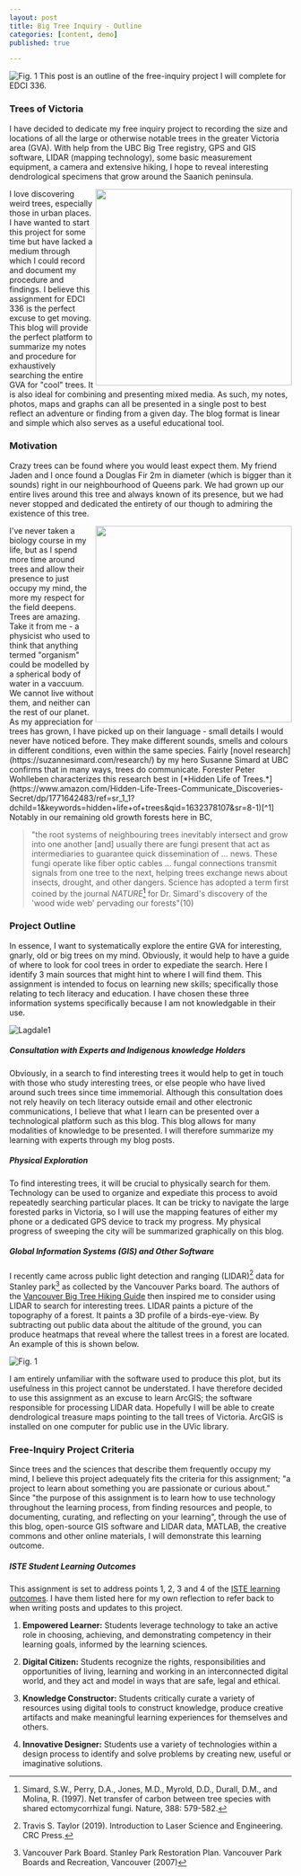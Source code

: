 ```yaml
---
layout: post
title: Big Tree Inquiry - Outline
categories: [content, demo]
published: true

---
```

![Fig. 1](/assets/image/Langdale2.JPG)
This post is an outline of the free-inquiry project I will complete for EDCI 336.

### Trees of Victoria

I have decided to dedicate my free inquiry project to recording the size and locations of all the large or otherwise notable trees in the greater Victoria area (GVA). With help from the UBC Big Tree registry, GPS and GIS software, LIDAR (mapping technology), some basic measurement equipment, a camera and extensive hiking, I hope to reveal interesting dendrological specimens that grow around the Saanich peninsula.

<img src="/assets/image/WhaleLog.jpg" align="right" width="350px"/>
I love discovering weird trees, especially those in urban places. I have wanted to start this project for some time but have lacked a medium through which I could record and document my procedure and findings. I believe this assignment for EDCI 336 is the perfect excuse to get moving. This blog will provide the perfect platform to summarize my notes and procedure for exhaustively searching the entire GVA for "cool" trees. It is also ideal for combining and presenting mixed media. As such, my notes, photos, maps and graphs can all be presented in a single post to best reflect an adventure or finding from a given day. The blog format is linear and simple which also serves as a useful educational tool.

### Motivation

Crazy trees can be found where you would least expect them. My friend Jaden and I once found a Douglas Fir 2m in diameter (which is bigger than it sounds) right in our neighbourhood of Queens park. We had grown up our entire lives around this tree and always known of its presence, but we had never stopped and dedicated the entirety of our though to admiring the existence of this tree.

<img src="/assets/image/Woodlot1.png" align="right" width="350px"/>
I've never taken a biology course in my life, but as I spend more time around trees and allow their presence to just occupy my mind, the more my respect for the field deepens. Trees are amazing. Take it from me - a physicist who used to think that anything termed "organism" could be modelled by a spherical body of water in a vaccuum. We cannot live without them, and neither can the rest of our planet. As my appreciation for trees has grown, I have picked up on their language - small details I would never have noticed before. They make different sounds, smells and colours in different conditions, even within the same species. Fairly [novel research](https://suzannesimard.com/research/) by my hero Susanne Simard at UBC confirms that in many ways, trees do communicate. Forester Peter Wohlleben characterizes this research best in [*Hidden Life of Trees.*](https://www.amazon.com/Hidden-Life-Trees-Communicate_Discoveries-Secret/dp/1771642483/ref=sr_1_1?dchild=1&keywords=hidden+life+of+trees&qid=1632378107&sr=8-1)[^1] Notably in our remaining old growth forests here in BC,

> "the root systems of neighbouring trees inevitably intersect and grow into one another [and] usually there are fungi present that act as intermediaries to guarantee quick dissemination of ... news. These fungi operate like fiber optic cables ... fungal connections transmit signals from one tree to the next, helping trees exchange news about insects, drought, and other dangers. Science has adopted a term first coined by the journal *NATURE*[^2] for Dr. Simard's discovery of the 'wood wide web' pervading our forests"(10)

### Project Outline

In essence, I want to systematically explore the entire GVA for interesting, gnarly, old or big trees on my mind. Obviously, it would help to have a guide of where to look for cool trees in order to expediate the search. Here I identify 3 main sources that might hint to where I will find them. This assignment is intended to focus on learning new skills; specifically those relating to tech literacy and education. I have chosen these three information systems specifically because I am not knowledgable in their use.

![Lagdale1](/assets/image/Langdale.JPG)

##### Consultation with Experts and Indigenous knowledge Holders

Obviously, in a search to find interesting trees it would help to get in touch with those who study interesting trees, or else people who have lived around such trees since time immemorial. Although this consultation does not rely heavily on tech literacy outside email and other electronic communications, I believe that what I learn can be presented over a technological platform such as this blog. This blog allows for many modalities of knowledge to be presented. I will therefore summarize my learning with experts through my blog posts.

##### Physical Exploration

To find interesting trees, it will be crucial to physically search for them. Technology can be used to organize and expediate this process to avoid repeatedly searching particular places. It can be tricky to navigate the large forested parks in Victoria, so I will use the mapping features of either my phone or a dedicated GPS device to track my progress. My physical progress of sweeping the city will be summarized graphically on this blog.

##### Global Information Systems (GIS) and Other Software

I recently came across public light detection and ranging (LIDAR)[^3] data for Stanley park[^4] as collected by the Vancouver Parks board. The authors of the [Vancouver Big Tree Hiking Guide](https://vancouversbigtrees.com/stanley-park/) then inspired me to consider using LIDAR to search for interesting trees. LIDAR paints a picture of the topography of a forest. It paints a 3D profile of a birds-eye-view. By subtracting out public data about the altitude of the ground, you can produce heatmaps that reveal where the tallest trees in a forest are located. An example of this is shown below.

![Fig. 1](/assets/image/StanleyParkLidar.jpg)

I am entirely unfamiliar with the software used to produce this plot, but its usefulness in this project cannot be understated. I have therefore decided to use this assignment as an excuse to learn ArcGIS; the software responsible for processing LIDAR data. Hopefully I will be able to create dendrological treasure maps pointing to the tall trees of Victoria. ArcGIS is installed on one computer for public use in the UVic library.

### Free-Inquiry Project Criteria

Since trees and the sciences that describe them frequently occupy my mind, I believe this project adequately fits the criteria for this assignment; "a project to learn about something you are passionate or curious about." Since "the purpose of this assignment is to learn how to use technology throughout the learning process, from finding resources and people, to documenting, curating, and reflecting on your learning", through the use of this blog, open-source GIS software and LIDAR data, MATLAB, the creative commons and other online materials, I will demonstrate this learning outcome.

##### ISTE Student Learning Outcomes

This assignment is set to address points 1, 2, 3 and 4 of the [ISTE learning outcomes](https://www.iste.org/standards/iste-standards-for-students). I have them listed here for my own reflection to refer back to when writing posts and updates to this project.

1. **Empowered Learner:** Students leverage technology to take an active role in choosing, achieving, and demonstrating competency in their learning goals, informed by the learning sciences.

2. **Digital Citizen:** Students recognize the rights, responsibilities and opportunities of living, learning and working in an interconnected digital world, and they act and model in ways that are safe, legal and ethical.

3. **Knowledge Constructor:** Students critically curate a variety of resources using digital tools to construct knowledge, produce creative artifacts and make meaningful learning experiences for themselves and others.

4. **Innovative Designer:** Students use a variety of technologies within a design process to identify and solve problems by creating new, useful or imaginative solutions.


[^1]: Wohlleben, Peter, et al. The Hidden Life of Trees: The Illustrated Edition. Black Inc., 2018. 
[^2]: Simard, S.W., Perry, D.A., Jones, M.D., Myrold, D.D., Durall, D.M., and Molina, R. (1997). Net transfer of carbon between tree species with shared ectomycorrhizal fungi. Nature, 388: 579-582.
[^3]: Travis S. Taylor (2019). Introduction to Laser Science and Engineering. CRC Press.
[^4]: Vancouver Park Board. Stanley Park Restoration Plan. Vancouver Park Boards and Recreation, Vancouver (2007)